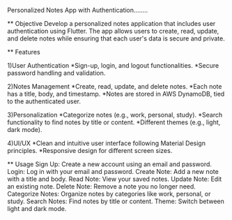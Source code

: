 Personalized Notes App with Authentication........

** Objective
Develop a personalized notes application that includes user authentication using Flutter. The app allows users to create, read, update, and delete notes while ensuring that each user's data is secure and private.

** Features

1)User Authentication
*Sign-up, login, and logout functionalities.
*Secure password handling and validation.

2)Notes Management
*Create, read, update, and delete notes.
*Each note has a title, body, and timestamp.
*Notes are stored in AWS DynamoDB, tied to the authenticated user.

3)Personalization
*Categorize notes (e.g., work, personal, study).
*Search functionality to find notes by title or content.
*Different themes (e.g., light, dark mode).

4)UI/UX
*Clean and intuitive user interface following Material Design principles.
*Responsive design for different screen sizes.

** Usage
Sign Up: Create a new account using an email and password.
Login: Log in with your email and password.
Create Note: Add a new note with a title and body.
Read Note: View your saved notes.
Update Note: Edit an existing note.
Delete Note: Remove a note you no longer need.
Categorize Notes: Organize notes by categories like work, personal, or study.
Search Notes: Find notes by title or content.
Theme: Switch between light and dark mode.

